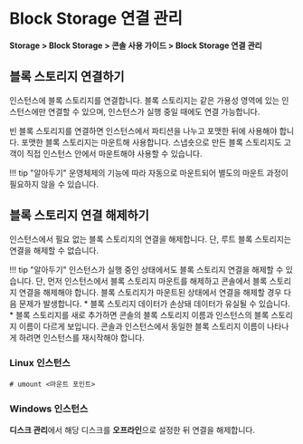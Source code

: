 # Block Storage 연결 관리

**Storage > Block Storage > 콘솔 사용 가이드 > Block Storage 연결 관리**

## 블록 스토리지 연결하기

인스턴스에 블록 스토리지를 연결합니다. 블록 스토리지는 같은 가용성 영역에 있는 인스턴스에만 연결할 수 있으며, 인스턴스가 실행 중일 때에도 연결 가능합니다.

빈 블록 스토리지를 연결하면 인스턴스에서 파티션을 나누고 포맷한 뒤에 사용해야 합니다. 포맷한 블록 스토리지는 마운트해 사용합니다. 스냅숏으로 만든 블록 스토리지도 고객이 직접 인스턴스 안에서 마운트해야 사용할 수 있습니다.

!!! tip "알아두기"
    운영체제의 기능에 따라 자동으로 마운트되어 별도의 마운트 과정이 필요하지 않을 수 있습니다.

## 블록 스토리지 연결 해제하기

인스턴스에서 필요 없는 블록 스토리지의 연결을 해제합니다. 단, 루트 블록 스토리지는 연결을 해제할 수 없습니다.

!!! tip "알아두기"
    인스턴스가 실행 중인 상태에서도 블록 스토리지 연결을 해제할 수 있습니다. 단, 먼저 인스턴스에서 블록 스토리지 마운트를 해제하고 콘솔에서 블록 스토리지 연결을 해제해야 합니다. 블록 스토리지가 마운트된 상태에서 연결을 해제할 경우 다음 문제가 발생합니다.
    * 블록 스토리지 데이터가 손상돼 데이터가 유실될 수 있습니다.
    * 블록 스토리지를 새로 추가하면 콘솔의 블록 스토리지 이름과 인스턴스의 블록 스토리지 이름이 다르게 보입니다. 콘솔과 인스턴스에서 동일한 블록 스토리지 이름이 나타나게 하려면 인스턴스를 재시작해야 합니다.

### Linux 인스턴스

```
# umount <마운트 포인트>
```

### Windows 인스턴스

**디스크 관리**에서 해당 디스크를 **오프라인**으로 설정한 뒤 연결을 해제합니다.




